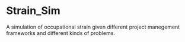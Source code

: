 # Strain_Sim
A simulation of occupational strain given different project manegement frameworks and different kinds of problems.
